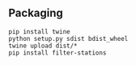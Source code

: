 ## Packaging
```
pip install twine
python setup.py sdist bdist_wheel
twine upload dist/*
pip install filter-stations
```
